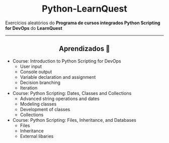 <h1 align="center"> Python-LearnQuest</h1>

Exercícios aleatórios do <b> Programa de cursos integrados Python Scripting for DevOps </b> do <b> LearnQuest</b>
<hr>
<h2 align="center">Aprendizados 🎯</h2>
<ul>
  <li>Course: Introduction to Python Scripting for DevOps
  <ul>
    <li>User input</li>
    <li>Console output</li>
    <li>Variable declaration and assignment</li>
    <li>Decision branching</li>
    <li>Iteration</li>
  </ul>
  </li>
  <li>Course: Python Scripting: Dates, Classes and Collections
  <ul>
    <li>Advanced string operations and dates</li>
    <li>Modeling classes</li>
    <li>Development of classes</li>
    <li>Collections</li>
  </ul>
  </li>
  <li>Course: Python Scripting: Files, Inheritance, and Databases
  <ul>
    <li>Files</li>
    <li>Inheritance</li>
    <li>External libaries</li>
  </ul>
  
  </li>
</ul>
